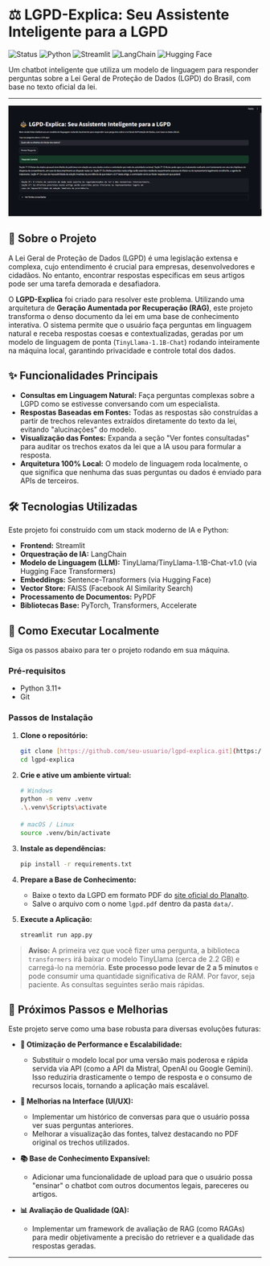 # ⚖️ LGPD-Explica: Seu Assistente Inteligente para a LGPD

![Status](https://img.shields.io/badge/status-concluído-green)
![Python](https://img.shields.io/badge/Python-3.11+-blue?logo=python&logoColor=white)
![Streamlit](https://img.shields.io/badge/Streamlit-FF4B4B?logo=streamlit&logoColor=white)
![LangChain](https://img.shields.io/badge/LangChain-8A2BE2)
![Hugging Face](https://img.shields.io/badge/Hugging%20Face-Transformers-yellow)

Um chatbot inteligente que utiliza um modelo de linguagem para responder perguntas sobre a Lei Geral de Proteção de Dados (LGPD) do Brasil, com base no texto oficial da lei.

---
![Demonstração do LGPD-Explica](image.png)

## 📖 Sobre o Projeto

A Lei Geral de Proteção de Dados (LGPD) é uma legislação extensa e complexa, cujo entendimento é crucial para empresas, desenvolvedores e cidadãos. No entanto, encontrar respostas específicas em seus artigos pode ser uma tarefa demorada e desafiadora.

O **LGPD-Explica** foi criado para resolver este problema. Utilizando uma arquitetura de **Geração Aumentada por Recuperação (RAG)**, este projeto transforma o denso documento da lei em uma base de conhecimento interativa. O sistema permite que o usuário faça perguntas em linguagem natural e receba respostas coesas e contextualizadas, geradas por um modelo de linguagem de ponta (`TinyLlama-1.1B-Chat`) rodando inteiramente na máquina local, garantindo privacidade e controle total dos dados.

## ✨ Funcionalidades Principais

* **Consultas em Linguagem Natural:** Faça perguntas complexas sobre a LGPD como se estivesse conversando com um especialista.
* **Respostas Baseadas em Fontes:** Todas as respostas são construídas a partir de trechos relevantes extraídos diretamente do texto da lei, evitando "alucinações" do modelo.
* **Visualização das Fontes:** Expanda a seção "Ver fontes consultadas" para auditar os trechos exatos da lei que a IA usou para formular a resposta.
* **Arquitetura 100% Local:** O modelo de linguagem roda localmente, o que significa que nenhuma das suas perguntas ou dados é enviado para APIs de terceiros.

## 🛠️ Tecnologias Utilizadas

Este projeto foi construído com um stack moderno de IA e Python:

* **Frontend:** Streamlit
* **Orquestração de IA:** LangChain
* **Modelo de Linguagem (LLM):** TinyLlama/TinyLlama-1.1B-Chat-v1.0 (via Hugging Face Transformers)
* **Embeddings:** Sentence-Transformers (via Hugging Face)
* **Vector Store:** FAISS (Facebook AI Similarity Search)
* **Processamento de Documentos:** PyPDF
* **Bibliotecas Base:** PyTorch, Transformers, Accelerate

## 🚀 Como Executar Localmente

Siga os passos abaixo para ter o projeto rodando em sua máquina.

### Pré-requisitos

* Python 3.11+
* Git

### Passos de Instalação

1.  **Clone o repositório:**
    ```bash
    git clone [https://github.com/seu-usuario/lgpd-explica.git](https://github.com/seu-usuario/lgpd-explica.git)
    cd lgpd-explica
    ```

2.  **Crie e ative um ambiente virtual:**
    ```bash
    # Windows
    python -m venv .venv
    .\.venv\Scripts\activate

    # macOS / Linux
    source .venv/bin/activate
    ```

3.  **Instale as dependências:**
    ```bash
    pip install -r requirements.txt
    ```

4.  **Prepare a Base de Conhecimento:**
    * Baixe o texto da LGPD em formato PDF do [site oficial do Planalto](http://www.planalto.gov.br/ccivil_03/_ato2015-2018/2018/lei/l13709.htm).
    * Salve o arquivo com o nome `lgpd.pdf` dentro da pasta `data/`.

5.  **Execute a Aplicação:**
    ```bash
    streamlit run app.py
    ```

> **Aviso:** A primeira vez que você fizer uma pergunta, a biblioteca `transformers` irá baixar o modelo TinyLlama (cerca de 2.2 GB) e carregá-lo na memória. **Este processo pode levar de 2 a 5 minutos** e pode consumir uma quantidade significativa de RAM. Por favor, seja paciente. As consultas seguintes serão mais rápidas.

## 🔮 Próximos Passos e Melhorias

Este projeto serve como uma base robusta para diversas evoluções futuras:

* **🚀 Otimização de Performance e Escalabilidade:**
    * Substituir o modelo local por uma versão mais poderosa e rápida servida via API (como a API da Mistral, OpenAI ou Google Gemini). Isso reduziria drasticamente o tempo de resposta e o consumo de recursos locais, tornando a aplicação mais escalável.

* **🎨 Melhorias na Interface (UI/UX):**
    * Implementar um histórico de conversas para que o usuário possa ver suas perguntas anteriores.
    * Melhorar a visualização das fontes, talvez destacando no PDF original os trechos utilizados.

* **📚 Base de Conhecimento Expansível:**
    * Adicionar uma funcionalidade de upload para que o usuário possa "ensinar" o chatbot com outros documentos legais, pareceres ou artigos.

* **📊 Avaliação de Qualidade (QA):**
    * Implementar um framework de avaliação de RAG (como RAGAs) para medir objetivamente a precisão do retriever e a qualidade das respostas geradas.

---
